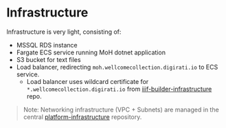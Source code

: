 # Infrastructure

Infrastructure is very light, consisting of:

* MSSQL RDS instance
* Fargate ECS service running MoH dotnet application
* S3 bucket for text files
* Load balancer, redirecting `moh.wellcomecollection.digirati.io` to ECS service.
  * Load balancer uses wildcard certificate for `*.wellcomecollection.digirati.io` from [iiif-builder-infrastructure](https://github.com/wellcomecollection/iiif-builder-infrastructure) repo.

> Note: Networking infrastructure (VPC + Subnets) are managed in the central [platform-infrastructure](https://github.com/wellcomecollection/platform-infrastructure/) repository.
